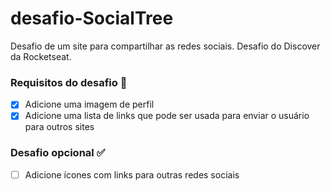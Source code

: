 # desafio-SocialTree
Desafio de um site para compartilhar as redes sociais. Desafio do Discover da Rocketseat.

### Requisitos do desafio :rocket:
- [x] Adicione uma imagem de perfil
- [x] Adicione uma lista de links que pode ser usada para enviar o usuário para outros sites

### Desafio opcional :white_check_mark:
- [ ] Adicione ícones com links para outras redes sociais
